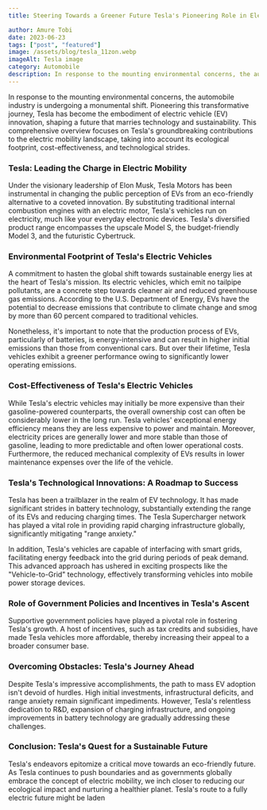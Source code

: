 ```yaml
---
title: Steering Towards a Greener Future Tesla's Pioneering Role in Electric Mobility

author: Amure Tobi
date: 2023-06-23
tags: ["post", "featured"]
image: /assets/blog/tesla_11zon.webp
imageAlt: Tesla image
category: Automobile
description: In response to the mounting environmental concerns, the automobile industry is undergoing a monumental shift. Pioneering this transformative journey,
---
```


In response to the mounting environmental concerns, the automobile industry is undergoing a monumental shift. Pioneering this transformative journey, Tesla has become the embodiment of electric vehicle (EV) innovation, shaping a future that marries technology and sustainability. This comprehensive overview focuses on Tesla's groundbreaking contributions to the electric mobility landscape, taking into account its ecological footprint, cost-effectiveness, and technological strides.

<h3>Tesla: Leading the Charge in Electric Mobility</h3>
Under the visionary leadership of Elon Musk, Tesla Motors has been instrumental in changing the public perception of EVs from an eco-friendly alternative to a coveted innovation. By substituting traditional internal combustion engines with an electric motor, Tesla's vehicles run on electricity, much like your everyday electronic devices. Tesla's diversified product range encompasses the upscale Model S, the budget-friendly Model 3, and the futuristic Cybertruck.

<h3>Environmental Footprint of Tesla's Electric Vehicles</h3>
A commitment to hasten the global shift towards sustainable energy lies at the heart of Tesla's mission. Its electric vehicles, which emit no tailpipe pollutants, are a concrete step towards cleaner air and reduced greenhouse gas emissions. According to the U.S. Department of Energy, EVs have the potential to decrease emissions that contribute to climate change and smog by more than 60 percent compared to traditional vehicles.

Nonetheless, it's important to note that the production process of EVs, particularly of batteries, is energy-intensive and can result in higher initial emissions than those from conventional cars. But over their lifetime, Tesla vehicles exhibit a greener performance owing to significantly lower operating emissions.

<h3>Cost-Effectiveness of Tesla's Electric Vehicles</h3>
While Tesla's electric vehicles may initially be more expensive than their gasoline-powered counterparts, the overall ownership cost can often be considerably lower in the long run. Tesla vehicles' exceptional energy efficiency means they are less expensive to power and maintain. Moreover, electricity prices are generally lower and more stable than those of gasoline, leading to more predictable and often lower operational costs. Furthermore, the reduced mechanical complexity of EVs results in lower maintenance expenses over the life of the vehicle.

<h3>Tesla's Technological Innovations: A Roadmap to Success</h3>
Tesla has been a trailblazer in the realm of EV technology. It has made significant strides in battery technology, substantially extending the range of its EVs and reducing charging times. The Tesla Supercharger network has played a vital role in providing rapid charging infrastructure globally, significantly mitigating "range anxiety."

In addition, Tesla's vehicles are capable of interfacing with smart grids, facilitating energy feedback into the grid during periods of peak demand. This advanced approach has ushered in exciting prospects like the "Vehicle-to-Grid" technology, effectively transforming vehicles into mobile power storage devices.

<h3>Role of Government Policies and Incentives in Tesla's Ascent</h3>
Supportive government policies have played a pivotal role in fostering Tesla's growth. A host of incentives, such as tax credits and subsidies, have made Tesla vehicles more affordable, thereby increasing their appeal to a broader consumer base.

<h3>Overcoming Obstacles: Tesla's Journey Ahead</h3>
Despite Tesla's impressive accomplishments, the path to mass EV adoption isn't devoid of hurdles. High initial investments, infrastructural deficits, and range anxiety remain significant impediments. However, Tesla's relentless dedication to R&D, expansion of charging infrastructure, and ongoing improvements in battery technology are gradually addressing these challenges.

<h3>Conclusion: Tesla's Quest for a Sustainable Future</h3>
Tesla's endeavors epitomize a critical move towards an eco-friendly future. As Tesla continues to push boundaries and as governments globally embrace the concept of electric mobility, we inch closer to reducing our ecological impact and nurturing a healthier planet. Tesla's route to a fully electric future might be laden




